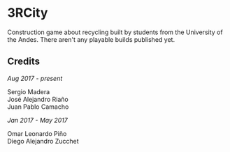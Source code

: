 # 3RCity
Construction game about recycling built by students from the University of the Andes. There aren't any playable builds published yet.

## Credits

*Aug 2017 - present*

Sergio Madera<br>
José Alejandro Riaño<br>
Juan Pablo Camacho<br>

*Jan 2017 - May 2017*

Omar Leonardo Piño<br>
Diego Alejandro Zucchet<br>